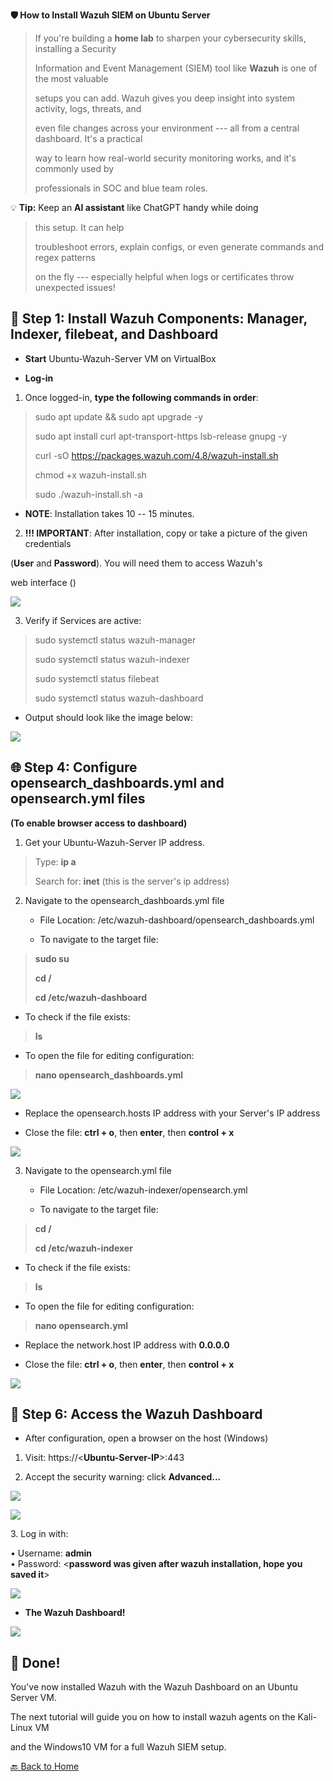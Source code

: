 ﻿**🛡️ How to Install Wazuh SIEM on Ubuntu Server**

> If you\'re building a **home lab** to sharpen your cybersecurity
> skills, installing a Security
>
> Information and Event Management (SIEM) tool like **Wazuh** is one of
> the most valuable
>
> setups you can add. Wazuh gives you deep insight into system activity,
> logs, threats, and
>
> even file changes across your environment --- all from a central
> dashboard. It\'s a practical
>
> way to learn how real-world security monitoring works, and it\'s
> commonly used by
>
> professionals in SOC and blue team roles.
>
💡 **Tip:** Keep an **AI assistant** like ChatGPT handy while doing
> this setup. It can help
>
> troubleshoot errors, explain configs, or even generate commands and
> regex patterns
>
> on the fly --- especially helpful when logs or certificates throw
> unexpected issues!

## 📎 Step 1: Install Wazuh Components: Manager, Indexer, filebeat, and Dashboard

- **Start** Ubuntu-Wazuh-Server VM on VirtualBox

- **Log-in**

1.  Once logged-in, **type the following commands in order**:

> sudo apt update && sudo apt upgrade -y
>
> sudo apt install curl apt-transport-https lsb-release gnupg -y
>
> curl -sO https://packages.wazuh.com/4.8/wazuh-install.sh
>
> chmod +x wazuh-install.sh
>
> sudo ./wazuh-install.sh -a

- **NOTE**: Installation takes 10 -- 15 minutes.

2.  **!!! IMPORTANT**: After installation, copy or take a picture of the
    given credentials

(**User** and **Password**). You will need them to access Wazuh's

web interface ()

![](../images/5wazuh2-images/1.png) 

3.  Verify if Services are active:

> sudo systemctl status wazuh-manager
>
> sudo systemctl status wazuh-indexer
>
> sudo systemctl status filebeat
>
> sudo systemctl status wazuh-dashboard

- Output should look like the image below:

![](../images/5wazuh2-images/2.png) 

## 🌐 Step 4: Configure opensearch_dashboards.yml and opensearch.yml files 

**(To enable browser access to dashboard)**

1.  Get your Ubuntu-Wazuh-Server IP address.

> Type: **ip a**
>
> Search for: **inet** (this is the server's ip address)

2.  Navigate to the opensearch_dashboards.yml file

    - File Location: /etc/wazuh-dashboard/opensearch_dashboards.yml

    - To navigate to the target file:

> **sudo su**
>
> **cd /**
>
> **cd /etc/wazuh-dashboard**

- To check if the file exists:

> **ls**

- To open the file for editing configuration:

> **nano opensearch_dashboards.yml**
>
![](../images/5wazuh2-images/3.png) 

- Replace the opensearch.hosts IP address with your Server's IP address

- Close the file: **ctrl + o**, then **enter**, then **control + x**

![](../images/5wazuh2-images/4.png) 

3.  Navigate to the opensearch.yml file

    - File Location: /etc/wazuh-indexer/opensearch.yml

    - To navigate to the target file:

> **cd /**
>
> **cd /etc/wazuh-indexer**

- To check if the file exists:

> **ls**

- To open the file for editing configuration:

> **nano opensearch.yml**

- Replace the network.host IP address with **0.0.0.0**

- Close the file: **ctrl + o**, then **enter**, then **control + x**

![](../images/5wazuh2-images/5.png) 

## 🔐 Step 6: Access the Wazuh Dashboard

- After configuration, open a browser on the host (Windows)

1.  Visit: https://\<**Ubuntu-Server-IP**\>:443

2.  Accept the security warning: click **Advanced...**

![](../images/5wazuh2-images/6.png) 

![](../images/5wazuh2-images/7.png) 

3\. Log in with:

• Username: **admin**\
• Password: \<**password was given after wazuh installation, hope you
saved it**\>

![](../images/5wazuh2-images/8.png) 

- **The Wazuh Dashboard!**

![](../images/5wazuh2-images/9.png) 

## 🎉 Done!

You've now installed Wazuh with the Wazuh Dashboard on an Ubuntu Server
VM.

The next tutorial will guide you on how to install wazuh agents on the
Kali-Linux VM

and the Windows10 VM for a full Wazuh SIEM setup.

[🔙 Back to Home](../index.md)
